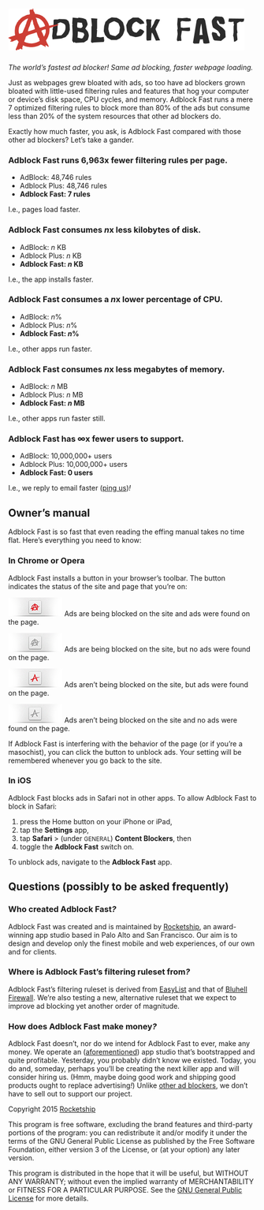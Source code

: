 # ![Adblock Fast](assets/promo/adblockfast.png)

*The world’s fastest ad blocker! Same ad blocking, faster webpage loading.*

Just as webpages grew bloated with ads, so too have ad blockers grown bloated
with little-used filtering rules and features that hog your computer or device’s
disk space, CPU cycles, and memory. Adblock Fast runs a mere 7 optimized
filtering rules to block more than 80% of the ads but consume less than 20% of
the system resources that other ad blockers do.

Exactly how much faster, you ask, is Adblock Fast compared with those other ad
blockers? Let’s take a gander.

### Adblock Fast runs 6,963x fewer filtering rules per page.

* AdBlock: 48,746 rules
* Adblock Plus: 48,746 rules
* **Adblock Fast: 7 rules**

I.e., pages load faster.

### Adblock Fast consumes <em>n</em>x less kilobytes of disk.

* AdBlock: <em>n</em> KB
* Adblock Plus: <em>n</em> KB
* **Adblock Fast: <em>n</em> KB**

I.e., the app installs faster.

### Adblock Fast consumes a <em>n</em>x lower percentage of CPU.

* AdBlock: <em>n</em>%
* Adblock Plus: <em>n</em>%
* **Adblock Fast: <em>n</em>%**

I.e., other apps run faster.

### Adblock Fast consumes <em>n</em>x less megabytes of memory.

* AdBlock: <em>n</em> MB
* Adblock Plus: <em>n</em> MB
* **Adblock Fast: <em>n</em> MB**

I.e., other apps run faster still.

### Adblock Fast has ∞x fewer users to support.

* AdBlock: 10,000,000+ users
* Adblock Plus: 10,000,000+ users
* **Adblock Fast: 0 users**

I.e., we reply to email faster
([ping us](mailto:help@adblockfast.com))<em>!</em>

## Owner’s manual

Adblock Fast is so fast that even reading the effing manual takes no time flat.
Here’s everything you need to know:

### In Chrome or Opera

Adblock Fast installs a button in your browser’s toolbar. The button indicates
the status of the site and page that you’re on:

![Blocked ads](opera/chrome/images/blocked-ads.png) Ads are being blocked on the
site and ads were found on the page.

![Blocked](opera/chrome/images/blocked.png) Ads are being blocked on the site,
but no ads were found on the page.

![Unblocked ads](opera/chrome/images/unblocked-ads.png) Ads aren’t being blocked
on the site, but ads were found on the page.

![Unblocked](opera/chrome/images/unblocked.png) Ads aren’t being blocked on the
site and no ads were found on the page.

If Adblock Fast is interfering with the behavior of the page (or if you’re a
masochist), you can click the button to unblock ads. Your setting will be
remembered whenever you go back to the site.

### In iOS

Adblock Fast blocks ads in Safari not in other apps. To allow Adblock Fast to
block in Safari:

1. press the Home button on your iPhone or iPad,
2. tap the **Settings** app,
3. tap **Safari** > (under <small>GENERAL</small>) **Content Blockers**, then
4. toggle the **Adblock Fast** switch on.

To unblock ads, navigate to the **Adblock Fast** app.

## Questions (possibly to be asked frequently)

### Who created Adblock Fast<em>?</em>

Adblock Fast was created and is maintained by
[Rocketship](http://rocketshipapps.com/), an award-winning app studio based in
Palo Alto and San Francisco. Our aim is to design and develop only the finest
mobile and web experiences, of our own and for clients.

### Where is Adblock Fast’s filtering ruleset from<em>?</em>

Adblock Fast’s filtering ruleset is derived from
[EasyList](https://easylist.adblockplus.org/en/) and that of
[Bluhell Firewall](https://addons.mozilla.org/en-Us/firefox/addon/bluhell-firewall/).
We’re also testing a new, alternative ruleset that we expect to improve ad
blocking yet another order of magnitude.

### How does Adblock Fast make money<em>?</em>

Adblock Fast doesn’t, nor do we intend for Adblock Fast to ever, make any money.
We operate an ([aforementioned](#who-created-adblock-fast)) app studio that’s
bootstrapped and quite profitable. Yesterday, you probably didn’t know we
existed. Today, you do and, someday, perhaps you’ll be creating the next killer
app and will consider hiring us. (Hmm, maybe doing good work and shipping good
products ought to replace advertising<em>!</em>) Unlike
[other ad blockers](http://techcrunch.com/2013/07/06/google-and-others-reportedly-pay-adblock-plus-to-show-you-ads-anyway/),
we don’t have to sell out to support our project.

Copyright 2015 [Rocketship](http://rocketshipapps.com/)

This program is free software, excluding the brand features and third-party
portions of the program: you can redistribute it and/or modify it under the
terms of the GNU General Public License as published by the Free Software
Foundation, either version 3 of the License, or (at your option) any later
version.

This program is distributed in the hope that it will be useful, but WITHOUT ANY
WARRANTY; without even the implied warranty of MERCHANTABILITY or FITNESS FOR A
PARTICULAR PURPOSE. See the
[GNU General Public License](https://www.gnu.org/licenses/gpl.html) for more
details.
